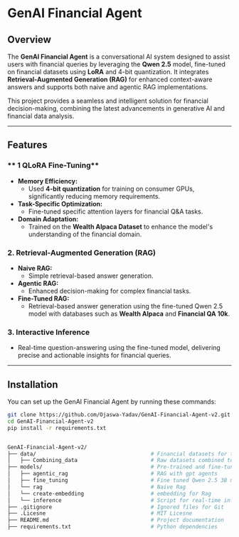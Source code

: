 # **GenAI Financial Agent**

## **Overview**

The **GenAI Financial Agent** is a conversational AI system designed to assist users with financial queries by leveraging the **Qwen 2.5** model, fine-tuned on financial datasets using **LoRA** and 4-bit quantization. It integrates **Retrieval-Augmented Generation (RAG)** for enhanced context-aware answers and supports both naive and agentic RAG implementations.

This project provides a seamless and intelligent solution for financial decision-making, combining the latest advancements in generative AI and financial data analysis.

---

## **Features**

### ** 1 QLoRA Fine-Tuning**
- **Memory Efficiency:**
  - Used **4-bit quantization** for training on consumer GPUs, significantly reducing memory requirements.
- **Task-Specific Optimization:**
  - Fine-tuned specific attention layers for financial Q&A tasks.
- **Domain Adaptation:**
  - Trained on the **Wealth Alpaca Dataset** to enhance the model's understanding of the financial domain.

### **2. Retrieval-Augmented Generation (RAG)**
- **Naive RAG:** 
  - Simple retrieval-based answer generation.
- **Agentic RAG:** 
  - Enhanced decision-making for complex financial tasks.
- **Fine-Tuned RAG:** 
  - Retrieval-based answer generation using the fine-tuned Qwen 2.5 model with databases such as **Wealth Alpaca** and **Financial QA 10k**.

### **3. Interactive Inference**
- Real-time question-answering using the fine-tuned model, delivering precise and actionable insights for financial queries.

---

## **Installation**

You can set up the GenAI Financial Agent by running these commands:

```bash
git clone https://github.com/Ojaswa-Yadav/GenAI-Financial-Agent-v2.git
cd GenAI-Financial-Agent-v2
pip install -r requirements.txt
```

```bash

GenAI-Financial-Agent-v2/
├── data/                                    # Financial datasets for training and inference
│   ├── Combining_data                       # Raw datasets combined together
├── models/                                  # Pre-trained and fine-tuned models
│   ├── agentic_rag                          # RAG with gpt agents
│   ├── fine_tuning                          # Fine tuned Qwen 2.5 3B model 
│   └── rag                                  # Naive Rag
│   └── create-embedding                     # embedding for Rag
│   └── inference                            # Script for real-time inference
├── .gitignore                               # Ignored files for Git
├── .Licesne                                 # MIT Licesne
├── README.md                                # Project documentation
├── requirements.txt                         # Python dependencies
